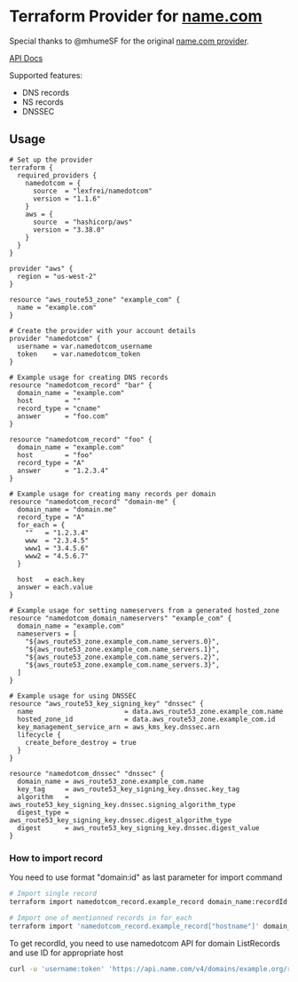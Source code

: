 # Terraform Provider for [name.com](https://name.com)

Special thanks to @mhumeSF for the original [name.com provider](https://github.com/mhumeSF/terraform-provider-namedotcom).

[API Docs](https://www.name.com/api-docs)

Supported features:

- DNS records
- NS records
- DNSSEC

## Usage

```HCL
# Set up the provider
terraform {
  required_providers {
    namedotcom = {
      source  = "lexfrei/namedotcom"
      version = "1.1.6"
    }
    aws = {
      source  = "hashicorp/aws"
      version = "3.38.0"
    }
  }
}

provider "aws" {
  region = "us-west-2"
}

resource "aws_route53_zone" "example_com" {
  name = "example.com"
}

# Create the provider with your account details
provider "namedotcom" {
  username = var.namedotcom_username
  token    = var.namedotcom_token
}

# Example usage for creating DNS records
resource "namedotcom_record" "bar" {
  domain_name = "example.com"
  host        = ""
  record_type = "cname"
  answer      = "foo.com"
}

resource "namedotcom_record" "foo" {
  domain_name = "example.com"
  host        = "foo"
  record_type = "A"
  answer      = "1.2.3.4"
}

# Example usage for creating many records per domain
resource "namedotcom_record" "domain-me" {
  domain_name = "domain.me"
  record_type = "A"
  for_each = {
    ""   = "1.2.3.4"
    www  = "2.3.4.5"
    www1 = "3.4.5.6"
    www2 = "4.5.6.7"
  }

  host   = each.key
  answer = each.value
}

# Example usage for setting nameservers from a generated hosted_zone
resource "namedotcom_domain_nameservers" "example_com" {
  domain_name = "example.com"
  nameservers = [
    "${aws_route53_zone.example_com.name_servers.0}",
    "${aws_route53_zone.example_com.name_servers.1}",
    "${aws_route53_zone.example_com.name_servers.2}",
    "${aws_route53_zone.example_com.name_servers.3}",
  ]
}

# Example usage for using DNSSEC
resource "aws_route53_key_signing_key" "dnssec" {
  name                       = data.aws_route53_zone.example_com.name
  hosted_zone_id             = data.aws_route53_zone.example_com.id
  key_management_service_arn = aws_kms_key.dnssec.arn
  lifecycle {
    create_before_destroy = true
  }
}

resource "namedotcom_dnssec" "dnssec" {
  domain_name = aws_route53_zone.example_com.name
  key_tag     = aws_route53_key_signing_key.dnssec.key_tag
  algorithm   = aws_route53_key_signing_key.dnssec.signing_algorithm_type
  digest_type = aws_route53_key_signing_key.dnssec.digest_algorithm_type
  digest      = aws_route53_key_signing_key.dnssec.digest_value
}

```

### How to import record

You need to use format "domain:id" as last parameter for import command

```bash
# Import single record
terraform import namedotcom_record.example_record domain_name:recordId

# Import one of mentionned records in for_each
terraform import 'namedotcom_record.example_record["hostname"]' domain_name:recordId
```

To get recordId, you need to use namedotcom API for domain ListRecords and use ID for appropriate host

```bash
curl -u 'username:token' 'https://api.name.com/v4/domains/example.org/records'
```
